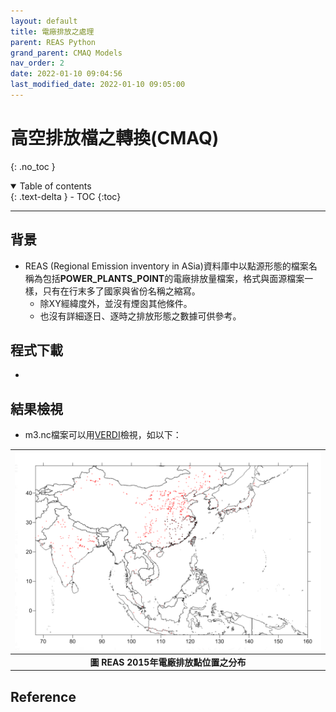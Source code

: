 ```yaml
---
layout: default
title: 電廠排放之處理
parent: REAS Python
grand_parent: CMAQ Models
nav_order: 2
date: 2022-01-10 09:04:56
last_modified_date: 2022-01-10 09:05:00
---
```


# 高空排放檔之轉換(CMAQ)
{: .no_toc }

<details open markdown="block">
  <summary>
    Table of contents
  </summary>
  {: .text-delta }
- TOC
{:toc}
</details>

---

## 背景
- REAS (Regional Emission inventory in ASia)資料庫中以點源形態的檔案名稱為包括**POWER_PLANTS_POINT**的電廠排放量檔案，格式與面源檔案一樣，只有在行末多了國家與省份名稱之縮寫。
  - 除XY經緯度外，並沒有煙囪其他條件。
  - 也沒有詳細逐日、逐時之排放形態之數據可供參考。


## 程式下載
- 

## 結果檢視
- m3.nc檔案可以用[VERDI]()檢視，如以下：

| ![REAS_pointXY.PNG](https://github.com/sinotec2/Focus-on-Air-Quality/raw/main/assets/images/REAS_pointXY.PNG) |
|:--:|
| <b>圖 REAS 2015年電廠排放點位置之分布</b>|

## Reference
